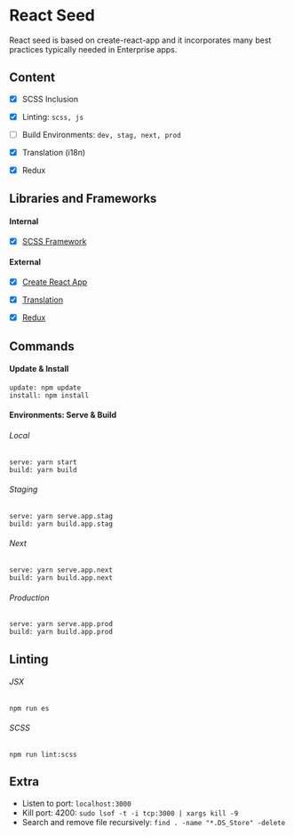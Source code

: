 # React Seed
React seed is based on create-react-app and it incorporates many best practices typically needed in Enterprise apps.


## Content
- [X] SCSS Inclusion
- [X] Linting: `scss, js`
- [ ] Build Environments: `dev, stag, next, prod`
- [X] Translation (i18n)
- [X] Redux


## Libraries and Frameworks
#### Internal
- [X] [SCSS Framework](https://github.com/imransilvake/SCSS-Framework)

#### External 
- [X] [Create React App](https://github.com/facebook/create-react-app)
- [X] [Translation](https://github.com/i18next/react-i18next)
- [X] [Redux](https://redux.js.org/)


## Commands
#### Update & Install
```
update: npm update
install: npm install
```

#### Environments: Serve & Build
###### Local
```
serve: yarn start
build: yarn build
```

###### Staging
```
serve: yarn serve.app.stag
build: yarn build.app.stag
```

###### Next
```
serve: yarn serve.app.next
build: yarn build.app.next
```

###### Production
```
serve: yarn serve.app.prod
build: yarn build.app.prod
```


## Linting
###### JSX
```
npm run es
```

###### SCSS
```
npm run lint:scss
```

## Extra
- Listen to port: `localhost:3000`
- Kill port: 4200: `sudo lsof -t -i tcp:3000 | xargs kill -9`
- Search and remove file recursively: `find . -name "*.DS_Store" -delete`
